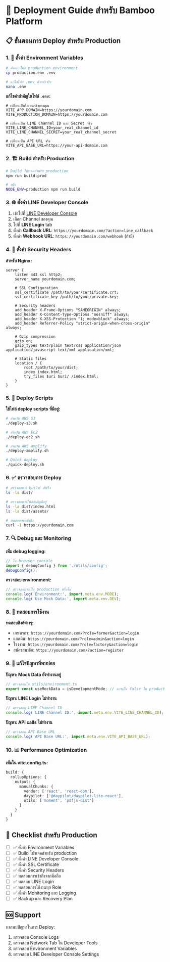 # 🚀 Deployment Guide สำหรับ Bamboo Platform

## 📋 ขั้นตอนการ Deploy สำหรับ Production

### 1. 🔧 ตั้งค่า Environment Variables

```bash
# คัดลอกไฟล์ production environment
cp production.env .env

# แก้ไขไฟล์ .env ด้วยค่าจริง
nano .env
```

**แก้ไขค่าสำคัญในไฟล์ `.env`:**
```env
# เปลี่ยนเป็นโดเมนจริงของคุณ
VITE_APP_DOMAIN=https://yourdomain.com
VITE_PRODUCTION_DOMAIN=https://yourdomain.com

# เปลี่ยนเป็น LINE Channel ID และ Secret จริง
VITE_LINE_CHANNEL_ID=your_real_channel_id
VITE_LINE_CHANNEL_SECRET=your_real_channel_secret

# เปลี่ยนเป็น API URL จริง
VITE_API_BASE_URL=https://your-api-domain.com
```

### 2. 🏗️ Build สำหรับ Production

```bash
# Build โปรเจคสำหรับ production
npm run build:prod

# หรือ
NODE_ENV=production npm run build
```

### 3. 🌐 ตั้งค่า LINE Developer Console

1. เข้าไปที่ [LINE Developer Console](https://developers.line.biz/)
2. เลือก Channel ของคุณ
3. ไปที่ **LINE Login** tab
4. ตั้งค่า **Callback URL**: `https://yourdomain.com/?action=line_callback`
5. ตั้งค่า **Webhook URL**: `https://yourdomain.com/webhook` (ถ้ามี)

### 4. 🔐 ตั้งค่า Security Headers

**สำหรับ Nginx:**
```nginx
server {
    listen 443 ssl http2;
    server_name yourdomain.com;
    
    # SSL Configuration
    ssl_certificate /path/to/your/certificate.crt;
    ssl_certificate_key /path/to/your/private.key;
    
    # Security headers
    add_header X-Frame-Options "SAMEORIGIN" always;
    add_header X-Content-Type-Options "nosniff" always;
    add_header X-XSS-Protection "1; mode=block" always;
    add_header Referrer-Policy "strict-origin-when-cross-origin" always;
    
    # Gzip compression
    gzip on;
    gzip_types text/plain text/css application/json application/javascript text/xml application/xml;
    
    # Static files
    location / {
        root /path/to/your/dist;
        index index.html;
        try_files $uri $uri/ /index.html;
    }
}
```

### 5. 🚀 Deploy Scripts

**ใช้ไฟล์ deploy scripts ที่มีอยู่:**

```bash
# สำหรับ AWS S3
./deploy-s3.sh

# สำหรับ AWS EC2
./deploy-ec2.sh

# สำหรับ AWS Amplify
./deploy-amplify.sh

# Quick deploy
./quick-deploy.sh
```

### 6. ✅ ตรวจสอบการ Deploy

```bash
# ตรวจสอบว่า build สำเร็จ
ls -la dist/

# ตรวจสอบว่าไฟล์สำคัญมีอยู่
ls -la dist/index.html
ls -la dist/assets/

# ทดสอบการเข้าถึง
curl -I https://yourdomain.com
```

### 7. 🔍 Debug และ Monitoring

**เพิ่ม debug logging:**
```javascript
// ใน browser console
import { debugConfig } from './utils/config';
debugConfig();
```

**ตรวจสอบ environment:**
```javascript
// ตรวจสอบว่าเป็น production หรือไม่
console.log('Environment:', import.meta.env.MODE);
console.log('Use Mock Data:', import.meta.env.DEV);
```

### 8. 📱 ทดสอบการใช้งาน

**ทดสอบลิงค์ต่างๆ:**
- เกษตรกร: `https://yourdomain.com/?role=farmer&action=login`
- แอดมิน: `https://yourdomain.com/?role=admin&action=login`
- โรงงาน: `https://yourdomain.com/?role=factory&action=login`
- สมัครสมาชิก: `https://yourdomain.com/?action=register`

### 9. 🐛 แก้ไขปัญหาที่พบบ่อย

**ปัญหา: Mock Data ยังทำงานอยู่**
```javascript
// ตรวจสอบใน utils/environment.ts
export const useMockData = isDevelopmentMode; // ควรเป็น false ใน production
```

**ปัญหา: LINE Login ไม่ทำงาน**
```javascript
// ตรวจสอบ LINE Channel ID
console.log('LINE Channel ID:', import.meta.env.VITE_LINE_CHANNEL_ID);
```

**ปัญหา: API calls ไม่ทำงาน**
```javascript
// ตรวจสอบ API Base URL
console.log('API Base URL:', import.meta.env.VITE_API_BASE_URL);
```

### 10. 📊 Performance Optimization

**เพิ่มใน vite.config.ts:**
```typescript
build: {
  rollupOptions: {
    output: {
      manualChunks: {
        vendor: ['react', 'react-dom'],
        daypilot: ['@daypilot/daypilot-lite-react'],
        utils: ['moment', 'pdfjs-dist']
      }
    }
  }
}
```

## 🎯 Checklist สำหรับ Production

- [ ] ✅ ตั้งค่า Environment Variables
- [ ] ✅ Build โปรเจคสำหรับ production
- [ ] ✅ ตั้งค่า LINE Developer Console
- [ ] ✅ ตั้งค่า SSL Certificate
- [ ] ✅ ตั้งค่า Security Headers
- [ ] ✅ ทดสอบการเข้าถึงจากมือถือ
- [ ] ✅ ทดสอบ LINE Login
- [ ] ✅ ทดสอบการใช้งานทุก Role
- [ ] ✅ ตั้งค่า Monitoring และ Logging
- [ ] ✅ Backup และ Recovery Plan

## 🆘 Support

หากพบปัญหาในการ Deploy:
1. ตรวจสอบ Console Logs
2. ตรวจสอบ Network Tab ใน Developer Tools
3. ตรวจสอบ Environment Variables
4. ตรวจสอบ LINE Developer Console Settings
